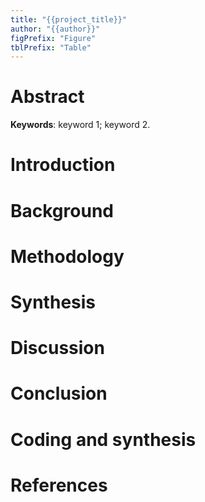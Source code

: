 ```yaml
---
title: "{{project_title}}"
author: "{{author}}"
figPrefix: "Figure"
tblPrefix: "Table"
---
```


# Abstract

**Keywords**: keyword 1; keyword 2.

# Introduction

# Background

# Methodology

# Synthesis

# Discussion

# Conclusion

# Coding and synthesis

<!-- NEW_RECORD_SOURCE -->

# References
